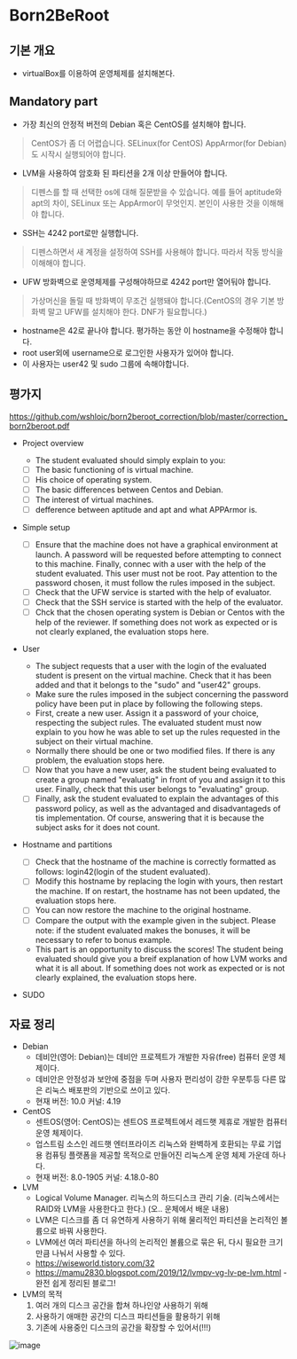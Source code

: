 # Born2BeRoot
## 기본 개요
* virtualBox를 이용하여 운영체제를 설치해본다.

## Mandatory part
* 가장 최신의 안정적 버전의 Debian 혹은 CentOS를 설치해야 합니다.
> CentOS가 좀 더 어렵습니다. SELinux(for CentOS) AppArmor(for Debian)도 시작시 실행되어야 합니다.
* LVM을 사용하여 암호화 된 파티션을 2개 이상 만들어야 합니다.
> 디펜스를 할 때 선택한 os에 대해 질문받을 수 있습니다. 예를 들어 aptitude와 apt의 차이, SELinux 또는 AppArmor이 무엇인지. 본인이 사용한 것을 이해해야 합니다.
* SSH는 4242 port로만 실행합니다.
> 디펜스하면서 새 계정을 설정하여 SSH를 사용해야 합니다. 따라서 작동 방식을 이해해야 합니다.
* UFW 방화벽으로 운영체제를 구성해야하므로 4242 port만 열어둬야 합니다.
> 가상머신을 돌릴 때 방화벽이 무조건 실행돼야 합니다.(CentOS의 경우 기본 방화벽 말고 UFW를 설치해야 한다. DNF가 필요합니다.)
* hostname은 42로 끝나야 합니다. 평가하는 동안 이 hostname을 수정해야 합니다.
* root user외에 username으로 로그인한 사용자가 있어야 합니다.
* 이 사용자는 user42 및 sudo 그룹에 속해야합니다.

## 평가지
https://github.com/wshloic/born2beroot_correction/blob/master/correction_born2beroot.pdf
* Project overview
  * The student evaluated should simply explain to you:
  * [ ] The basic functioning of is virtual machine.
  * [ ] His choice of operating system.
  * [ ] The basic differences between Centos and Debian.
  * [ ] The interest of virtual machines.
  * [ ] defference between aptitude and apt and what APPArmor is.

* Simple setup
  * [ ] Ensure that the machine does not have a graphical environment at launch. A password will be requested before attempting to connect to this machine. Finally, connec with a user with the help of the student evaluated. This user must not be root. Pay attention to the password chosen, it must follow the rules imposed in the subject.
  * [ ] Check that the UFW service is started with the help of evaluator.
  * [ ] Check that the SSH service is started with the help of the evaluator.
  * [ ] Chck that the chosen operating system is Debian or Centos with the help of the reviewer. If something does not work as expected or is not clearly explaned, the evaluation stops here.

* User
  * The subject requests that a user with the login of the evaluated student is present on the virtual machine. Check that it has been added and that it belongs to the "sudo" and "user42" groups.
  * Make sure the rules imposed in the subject concerning the password policy have been put in place by following the following steps.
  * First, create a new user. Assign it a password of your choice, respecting the subject rules. The evaluated student must now explain to you how he was able to set up the rules requested in the subject on their virtual machine.
  * Normally there should be one or two modified files. If there is any problem, the evaluation stops here.
  * [ ] Now that you have a new user, ask the student being evaluated to create a group named "evaluatig" in front of you and assign it to this user. Finally, check that this user belongs to "evaluating" group.
  * [ ] Finally, ask the student evaluated to explain the advantages of this password policy, as well as the advantaged and disadvantageds of tis implementation. Of course, answering that it is because the subject asks for it does not count.

* Hostname and partitions
  * [ ] Check that the hostname of the machine is correctly formatted as follows: login42(login of the student evaluated).
  * [ ] Modify this hostname by replacing the login with yours, then restart the machine. If on restart, the hostname has not been updated, the evaluation stops here.
  * [ ] You can now restore the machine to the original hostname.
  * [ ] Compare the output with the example given in the subject. Please note: if the student evaluated makes the bonuses, it will be necessary to refer to bonus example.
  * This part is an opportunity to discuss the scores! The student being evaluated should give you a breif explanation of how LVM works and what it is all about. If something does not work as expected or is not clearly explained, the evaluation stops here.

* SUDO

## 자료 정리
* Debian
  * 데비안(영어: Debian)는 데비안 프로젝트가 개발한 자유(free) 컴퓨터 운영 체제이다.
  * 데비안은 안정성과 보안에 중점을 두며 사용자 편리성이 강한 우분투등 다른 많은 리눅스 배포판의 기반으로 쓰이고 있다.
  * 현재 버전: 10.0	커널: 4.19
* CentOS
  * 센트OS(영어: CentOS)는 센트OS 프로젝트에서 레드햇 제휴로 개발한 컴퓨터 운영 체제이다.
  * 업스트림 소스인 레드햇 엔터프라이즈 리눅스와 완벽하게 호환되는 무료 기업용 컴퓨팅 플랫폼을 제공할 목적으로 만들어진 리눅스계 운영 체제 가운데 하나다.
  * 현재 버전: 8.0-1905	커널: 4.18.0-80
* LVM
  *  Logical Volume Manager. 리눅스의 하드디스크 관리 기술. (리눅스에서는 RAID와 LVM을 사용한다고 한다.) (오.. 운체에서 배운 내용)
  *  LVM은 디스크를 좀 더 유연하게 사용하기 위해 물리적인 파티션을 논리적인 볼륨으로 바꿔 사용한다.
  *  LVM에선 여러 파티션을 하나의 논리적인 볼륨으로 묶은 뒤, 다시 필요한 크기만큼 나눠서 사용할 수 있다.
  *  <https://wiseworld.tistory.com/32>
  *  <https://mamu2830.blogspot.com/2019/12/lvmpv-vg-lv-pe-lvm.html> - 완전 쉽게 정리된 블로그!
* LVM의 목적
  1. 여러 개의 디스크 공간을 합쳐 하나인양 사용하기 위해
  2. 사용하기 애매한 공간의 디스크 파티션들을 활용하기 위해
  3. 기존에 사용중인 디스크의 공간을 확장할 수 있어서(!!!)
 
![image](https://user-images.githubusercontent.com/52701529/128603443-654431ba-acb7-411e-8653-8356852a4e5d.png)
